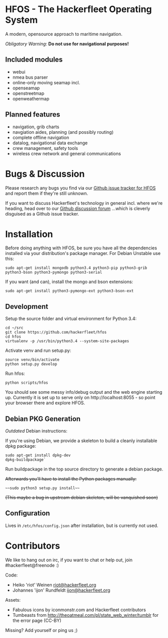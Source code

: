 HFOS - The Hackerfleet Operating System
=======================================

A modern, opensource approach to maritime navigation.

_Obligatory Warning_: **Do not use for navigational purposes!**

Included modules
----------------

* webui
* nmea bus parser
* online-only moving seamap incl.
 * openseamap
 * openstreetmap
 * openweathermap

Planned features
----------------

* navigation, grib charts
* navgiation aides, planning (and possibly routing)
* complete offline navigation
* datalog, navigational data exchange
* crew management, safety tools
* wireless crew network and general communications

Bugs & Discussion
=================

Please research any bugs you find via our [Github issue tracker for HFOS](https://github.com/hackerfleet/hfos/issues)
and report them if they're still unknown.

If you want to discuss Hackerfleet's technology in general incl. where we're heading, head over to our
[Github discussion forum](https://github.com/hackerfleet/discuss/issues)
...which is cleverly disguised as a Github issue tracker.

Installation
============

Before doing anything with HFOS, be sure you have all the dependencies installed via your distribution's package manager.
For Debian Unstable use this:

    sudo apt-get install mongodb python3.4 python3-pip python3-grib python3-bson python3-pymongo python3-serial

If you want (and can), install the mongo and bson extensions:

    sudo apt-get install python3-pymongo-ext python3-bson-ext

Development
-----------

Setup the source folder and virtual environment for Python 3.4:

    cd ~/src
    git clone https://github.com/hackerfleet/hfos
    cd hfos
    virtualenv -p /usr/bin/python3.4 --system-site-packages

Activate venv and run setup.py:

    source venv/bin/activate
    python setup.py develop

Run hfos:

    python scripts/hfos

You should see some messy info/debug output and the web engine starting up.
Currently it is set up to serve only on http://localhost:8055 - so point your browser there and explore HFOS.

Debian PKG Generation
---------------------

*Outdated* Debian instructions:

If you're using Debian, we provide a skeleton to build a cleanly installable dpkg package:

    sudo apt-get install dpkg-dev
    dpkg-buildpackage`

Run buildpackage in the top source directory to generate a debian package.

~~Afterwards you'll have to install the Python packages manually:~~

    ~~sudo python3 setup.py install~~

~~(This maybe a bug in upstream debian skeleton, will be vanquished soon)~~


Configuration
-------------

Lives in `/etc/hfos/config.json` after installation, but is currently not used.


Contributors
============

We like to hang out on irc, if you want to chat or help out, join #hackerfleet@freenode :)


Code:

* Heiko 'riot' Weinen <riot@hackerfleet.org>
* Johannes 'ijon' Rundfeldt <ijon@hackerfleet.org>

Assets:

* Fabulous icons by iconmonstr.com and Hackerfleet contributors
* Tumbeasts from http://theoatmeal.com/pl/state_web_winter/tumblr for the error page (CC-BY)

Missing? Add yourself or ping us ;)

